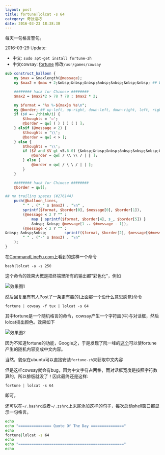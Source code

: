 ```yaml
---
layout: post
title: fortune|lolcat -s 64
category: 奇技淫巧
date: 2016-03-23 18:38:30
---
```


每天一句格言警句。

<!-- more -->
2016-03-29 Update:
* 中文: `sudo apt-get install fortune-zh`
* 中文cowsay: [fortune](http://fosschef.com/2011/01/trick-of-fortune-for-linux-mint/)
修改`/usr/games/cowsay`

```perl
sub construct_balloon {
    my $max = &maxlength(@message);
    my $max2 = $max + 2;&nbsp;&nbsp;&nbsp;&nbsp;&nbsp;&nbsp;&nbsp; ## border space fudge.

    ######## hack for Chinese ########
    $max2 = $max2*2 > 78 ? 78 : $max2 * 2;

    my $format = "%s %-${max}s %s\n";
    my @border; ## up-left, up-right, down-left, down-right, left, right
    if ($0 =~ /think/i) {
        $thoughts = 'o';
        @border = qw[ ( ) ( ) ( ) ];
    } elsif (@message < 2) {
        $thoughts = '\\';
        @border = qw[ < > ];
    } else {
        $thoughts = '\\';
        if ($V and $V gt v5.6.0) {&nbsp;&nbsp;&nbsp;&nbsp;&nbsp;&nbsp;&nbsp;&nbsp;&nbsp;&nbsp;&nbsp;&nbsp;&nbsp; # Thanks, perldelta.
            @border = qw[ / \\ \\ / | | ];
        } else {
            @border = qw[ / \ \ / | | ];
        }
    }

    ######## hack for Chinese ########
    @border = qw[];

## no trailing spaces (#276144)
    push(@balloon_lines,
        " " . ("_" x $max2) . "\n" ,
        sprintf($format, $border[0], $message[0], $border[1]),
        (@message < 2 ? "" :
            map { sprintf($format, $border[4], $_, $border[5]) }
            &nbsp; &nbsp; @message[1 .. $#message - 1]),
        (@message < 2 ? "" :
&nbsp; &nbsp;&nbsp;        sprintf($format, $border[2], $message[$#message], $border[3])),
        " " . ("-" x $max2) . "\n"
    );
}
```


在[CommandLineFu.com](http://www.commandlinefu.com/commands/view/15925/bash-lolcat-a-s-250)上看到的这样一个命令

```
bash|lolcat -a -s 250
```

这个命令的效果大概是把终端里所有的输出都"彩色化"，例如

![效果图1](http://7xkunb.com1.z0.glb.clouddn.com/markdown/1458732915816.png)

然后回复里有有人Post了一条更有趣的(上面那一个没什么意思感觉)命令

```
fortune | cowsay -f tux | lolcat -s 64
```

其中fortune是一个随机格言的命令，cowsay产生一个字符画(牛)与对话框，然后lolcat搞出颜色。效果如下

![效果图2](http://7xkunb.com1.z0.glb.clouddn.com/markdown/1458733086462.png)

因为不知道fortune的功能，Google之，于是发现了阮一峰的[这个](http://www.ruanyifeng.com/blog/2015/04/fortune.html)可以使fortune产生的随机内容变成中文内容。

当然，貌似在ubuntu可以直接安装`fortune-zh`来获取中文内容

但是这样cowsay就会有bug，因为中文字符占两格，而对话框宽度是按照字符数算的，所以排版就没了！因此最终还是这样:

```
fortune | lolcat -s 64
```

即可。

还可以在`~/.bashrc`或者`~/.zshrc`上末尾添加这样的句子，每次启动shell窗口都显示一句格言。

```sh
echo
echo "=============== Quote Of The Day ==============="
echo
fortune|lolcat -s 64
echo
echo "================================================"
echo
```
